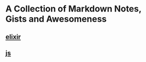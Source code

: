 # A Collection of Markdown Notes, Gists and Awesomeness

## [elixir](elixir/README.md)
## [js](js/README.md)
